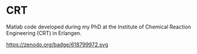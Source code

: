 # CRT

Matlab code developed during my PhD at the Institute of Chemical Reaction Engineering (CRT) in Erlangen.

https://zenodo.org/badge/618799972.svg
